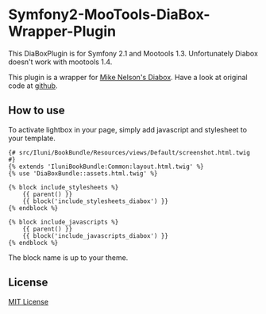 Symfony2-MooTools-DiaBox-Wrapper-Plugin
=========================================

This DiaBoxPlugin is for Symfony 2.1 and Mootools 1.3.
Unfortunately Diabox doesn't work with mootools 1.4.

This plugin is a wrapper for [Mike Nelson's Diabox](http://www.mikeonrails.com/diabox).
Have a look at original code at [github](http://www.github.com/mnelson/diabox).

How to use
----------

To activate lightbox in your page,
simply add javascript and stylesheet to your template.

    {# src/Iluni/BookBundle/Resources/views/Default/screenshot.html.twig #}
    {% extends 'IluniBookBundle:Common:layout.html.twig' %}
    {% use 'DiaBoxBundle::assets.html.twig' %}

    {% block include_stylesheets %}
        {{ parent() }}
        {{ block('include_stylesheets_diabox') }}
    {% endblock %}

    {% block include_javascripts %}
        {{ parent() }}
        {{ block('include_javascripts_diabox') }}
    {% endblock %}

The block name is up to your theme.

License
-------

[MIT License](http://www.opensource.org/licenses/mit-license.php)
